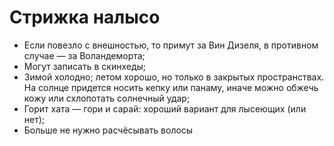 ﻿---
tags:
  - стрижка
  - лысина
authors:
  - fering
---
# Стрижка налысо

* Если повезло с внешностью, то примут за Вин Дизеля, в противном случае — за Воландеморта;
* Могут записать в скинхеды;
* Зимой холодно; летом хорошо, но только в закрытых пространствах. На солнце придется носить кепку или панаму, иначе можно обжечь кожу или схлопотать солнечный удар;
* Горит хата — гори и сарай: хороший вариант для лысеющих (или нет);
* Больше не нужно расчёсывать волосы
